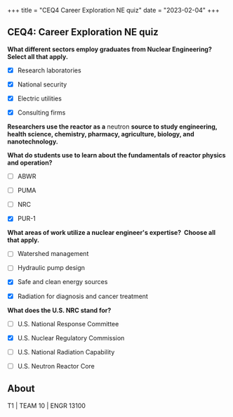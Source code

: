 +++
title = "CEQ4 Career Exploration NE quiz"
date = "2023-02-04"
+++

## CEQ4: Career Exploration NE quiz

**What different sectors employ graduates from Nuclear Engineering?  Select all that apply.**

- [x] Research laboratories

- [x] National security

- [x] Electric utilities

- [x] Consulting firms

**Researchers use the reactor as a** neutron **source to study engineering, health science, chemistry, pharmacy, agriculture, biology, and nanotechnology.**

**What do students use to learn about the fundamentals of reactor physics and operation?**

- [ ] ABWR

- [ ] PUMA

- [ ] NRC

- [x] PUR-1

**What areas of work utilize a nuclear engineer's expertise?  Choose all that apply.**

- [ ] Watershed management

- [ ] Hydraulic pump design

- [x] Safe and clean energy sources

- [x] Radiation for diagnosis and cancer treatment

**What does the U.S. NRC stand for?**

- [ ] U.S. National Response Committee

- [x] U.S. Nuclear Regulatory Commission

- [ ] U.S. National Radiation Capability

- [ ] U.S. Neutron Reactor Core


## About

T1 | TEAM 10 | ENGR 13100